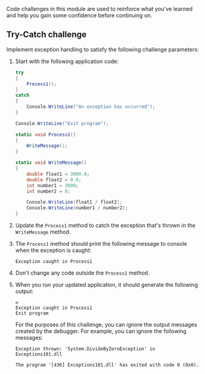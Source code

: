 Code challenges in this module are used to reinforce what you've learned and help you gain some confidence before continuing on.

## Try-Catch challenge

Implement exception handling to satisfy the following challenge parameters:

1. Start with the following application code:

    ```csharp
    try
    {
        Process1();
    }
    catch
    {
        Console.WriteLine("An exception has occurred");
    }
    
    Console.WriteLine("Exit program");
    
    static void Process1()
    {
        WriteMessage();
    }
    
    static void WriteMessage()
    {
        double float1 = 3000.0;
        double float2 = 0.0;
        int number1 = 3000;
        int number2 = 0;
    
        Console.WriteLine(float1 / float2);
        Console.WriteLine(number1 / number2);
    }
    ```

1. Update the `Process1` method to catch the exception that's thrown in the `WriteMessage` method.  

1. The `Process1` method should print the following message to console when the exception is caught:

    ```output
    Exception caught in Process1
    ```

1. Don't change any code outside the `Process1` method.

1. When you run your updated application, it should generate the following output:

    ```output
    ∞
    Exception caught in Process1
    Exit program
    ```

    For the purposes of this challenge, you can ignore the output messages created by the debugger. For example, you can ignore the following messages:

    ```output
    Exception thrown: 'System.DivideByZeroException' in Exceptions101.dll

    The program '[436] Exceptions101.dll' has exited with code 0 (0x0).
    ```
